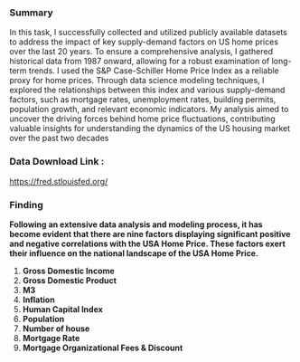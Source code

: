 ### **Summary**

In this task, I successfully collected and utilized publicly available datasets to address the impact of key supply-demand factors on US home prices over the last 20 years. To ensure a comprehensive analysis, I gathered historical data from 1987 onward, allowing for a robust examination of long-term trends. I used the S&P Case-Schiller Home Price Index as a reliable proxy for home prices. Through data science modeling techniques, I explored the relationships between this index and various supply-demand factors, such as mortgage rates, unemployment rates, building permits, population growth, and relevant economic indicators. My analysis aimed to uncover the driving forces behind home price fluctuations, contributing valuable insights for understanding the dynamics of the US housing market over the past two decades

### Data Download Link : 
https://fred.stlouisfed.org/

### **Finding**

**Following an extensive data analysis and modeling process, it has become evident that there are nine factors displaying significant positive and negative correlations with the USA Home Price. These factors exert their influence on the national landscape of the USA Home Price.**

1. **Gross Domestic Income**
2. **Gross Domestic Product**
3. **M3**
4. **Inflation**
5. **Human Capital Index**
6. **Population**
7. **Number of house**
8. **Mortgage Rate**
9. **Mortgage Organizational Fees & Discount** 

